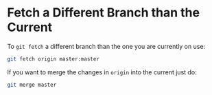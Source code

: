 # Fetch a Different Branch than the Current

To `git fetch` a different branch than the one you are currently on use: 

```sh
git fetch origin master:master
```

If you want to merge the changes in `origin` into the current just do:

```sh
git merge master
```

